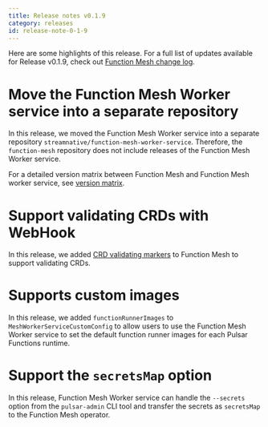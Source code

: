 ```yaml
---
title: Release notes v0.1.9
category: releases
id: release-note-0-1-9
---
```


Here are some highlights of this release. For a full list of updates available for Release v0.1.9, check out [Function Mesh change log](https://github.com/streamnative/function-mesh/releases/tag/v0.1.9).

# Move the Function Mesh Worker service into a separate repository

In this release, we moved the Function Mesh Worker service into a separate repository `streamnative/function-mesh-worker-service`. Therefore, the `function-mesh` repository does not include releases of the Function Mesh Worker service.

For a detailed version matrix between Function Mesh and Function Mesh worker service, see [version matrix](/function-mesh-worker/function-mesh-worker-overview.md#version-matrix).

# Support validating CRDs with WebHook

In this release, we added [CRD validating markers](https://book.kubebuilder.io/reference/markers/crd-validation.html#crd-validation) to Function Mesh to support validating CRDs.

# Supports custom images

In this release, we added `functionRunnerImages` to `MeshWorkerServiceCustomConfig` to allow users to use the Function Mesh Worker service to set the default function runner images for each Pulsar Functions runtime.

# Support the `secretsMap` option

In this release, Function Mesh Worker service can handle the `--secrets` option from the `pulsar-admin` CLI tool and transfer the secrets as `secretsMap` to the Function Mesh operator.




